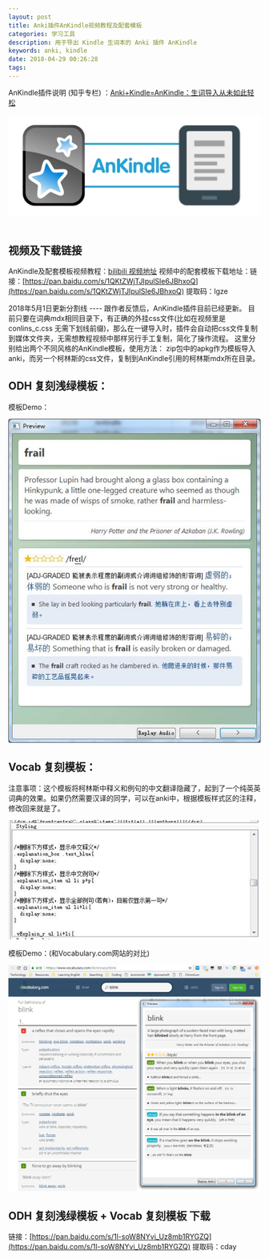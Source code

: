 ```yaml
---
layout: post
title: Anki插件AnKindle视频教程及配套模板
categories: 学习工具
description: 用于导出 Kindle 生词本的 Anki 插件 AnKindle
keywords: anki, kindle
date: 2018-04-29 00:26:28
tags:
---
```


AnKindle插件说明 (知乎专栏) ：[Anki+Kindle=AnKindle：生词导入从未如此轻松](https://zhuanlan.zhihu.com/p/35163164) 

![](/images/v2-ff1e71e2e759d4e0331702fd6bb0d0df_1200x500.jpg)   

## 视频及下载链接

AnKindle及配套模板视频教程：[bilibili 视频地址](https://www.bilibili.com/video/av22703903/) 
视频中的配套模板下载地址：链接：[https://pan.baidu.com/s/1QKtZWjTJIpulSIe6JBhxoQ](https://pan.baidu.com/s/1QKtZWjTJIpulSIe6JBhxoQ) 提取码：lgze 


2018年5月1日更新分割线 ---- 跟作者反馈后，AnKindle插件目前已经更新。 目前只要在词典mdx相同目录下，有正确的外挂css文件(比如在视频里是conlins_c.css 无需下划线前缀)，那么在一键导入时，插件会自动把css文件复制到媒体文件夹，无需想教程视频中那样另行手工复制，简化了操作流程。 这里分别给出两个不同风格的AnKindle模板，使用方法： zip包中的apkg作为模板导入anki，而另一个柯林斯的css文件，复制到AnKindle引用的柯林斯mdx所在目录。

## ODH 复刻浅绿模板：
模板Demo：

![](/images/AnKindle_01.jpg)

## Vocab 复刻模板：
注意事项：这个模板将柯林斯中释义和例句的中文翻译隐藏了，起到了一个纯英英词典的效果。如果仍然需要汉译的同学，可以在anki中，根据模板样式区的注释，修改回来就是了。 

![](/images/AnKindle_Vocab_style.jpg) 

模板Demo：(和Vocabulary.com网站的对比) 

![](/images/AnKindle_Vocab.png)

## ODH 复刻浅绿模板 + Vocab 复刻模板 下载

链接：[https://pan.baidu.com/s/1l-soW8NYvi_Uz8mb1RYGZQ](https://pan.baidu.com/s/1l-soW8NYvi_Uz8mb1RYGZQ) 提取码：cday 
